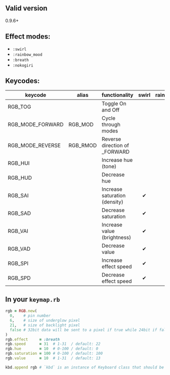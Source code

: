 ## Valid version

0.9.6+

## Effect modes:
- `:swirl`
- `:rainbow_mood`
- `:breath`
- `:nokogiri`
 
## Keycodes:
|keycode|alias|functionality|swirl|rainbow_mood|breath|nokogiri|
| ---- | ---- | ---- | :--: | :--: | :--: | :--: |
|RGB_TOG||Toggle On and Off|||||
|RGB_MODE_FORWARD|RGB_MOD|Cycle through modes|||||
|RGB_MODE_REVERSE|RGB_RMOD|Reverse direction of _FORWARD|||||
|RGB_HUI||Increase hue (tone)|||✔|✔|
|RGB_HUD||Decrease hue|||✔|✔|
|RGB_SAI||Increase saturation (density)|✔|✔|✔|✔|
|RGB_SAD||Decrease saturation|✔|✔|✔|✔|
|RGB_VAI||Increase value (brightness)|✔|✔|✔|✔|
|RGB_VAD||Decrease value|✔|✔|✔|✔|
|RGB_SPI||Increase effect speed|✔|✔|✔|✔|
|RGB_SPD||Decrease effect speed|✔|✔|✔|✔|

## In your `keymap.rb`

```ruby
rgb = RGB.new(
  0,    # pin number
  6,    # size of underglow pixel
  21,   # size of backlight pixel
  false # 32bit data will be sent to a pixel if true while 24bit if false
)
rgb.effect     = :breath
rgb.speed      = 31  # 1-31  / default: 22
rgb.hue        = 10  # 0-100 / default: 0
rgb.saturation = 100 # 0-100 / default: 100
rgb.value      = 10  # 1-31  / default: 13

kbd.append rgb # `kbd` is an instance of Keyboard class that should be newed in advance
```

